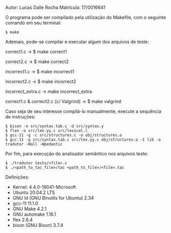Autor: Lucas Dalle Rocha
Matrícula: 17/0016641

O programa pode ser compilado pela utilização do Makefile, 
com o seguinte comando em seu terminal:

	$ make

Ademais, pode-se compilar e executar algum dos arquivos de
teste:

correct1.c -> $ make correct1

correct2.c -> $ make correct2

incorrect1.c -> $ make incorrect1

incorrect2.c -> $ make incorrect2

incorrect_extra.c -> make incorrect_extra

correct1.c & correct2.c (c/ Valgrind) -> $ make valgrind

Caso seja de seu interesse compilá-lo manualmente, execute a sequência de instruções:

	$ bison -o src/syntax.tab.c -d src/syntax.y
	$ flex -o src/lex.yy.c src/lexical.l
	$ gcc-11 -g -c src/structures.c -o obj/structures.o
	$ gcc-11 -g src/syntax.tab.c src/lex.yy.c obj/structures.o -I lib -o tradutor -Wall -Wpedantic

Por fim, para execução do analisador semântico nos arquivos teste:

	$ ./tradutor tests/<file>.c
	$ ./<path_to_tac_file>/tac <path_to_file>/<file>.tac

Definições:

* Kernel: 4.4.0-19041-Microsoft <WSL Terminal>
* Ubuntu 20.04.2 LTS
* GNU ld (GNU Binutils for Ubuntu) 2.34
* gcc-11 11.1.0
* GNU Make 4.2.1
* GNU automake 1.16.1
* flex 2.6.4
* bison (GNU Bison) 3.7.4
